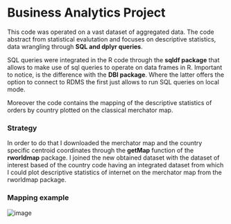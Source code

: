 # Business Analytics Project

This code was operated on a vast dataset of aggregated data. The code abstract from statistical evalutation and focuses on descriptive statistics, data wrangling through **SQL and dplyr queries**.

SQL queries were integrated in the R code through the **sqldf package** that allows to make use of sql queries to operate on data frames in R. Important to notice, is the difference with the **DBI package**. Where the latter offers the option to connect to RDMS the first just allows to run SQL queries on local mode.

Moreover the code contains the mapping of the descriptive statistics of orders by country plotted on the classical merchator map.

### Strategy

In order to do that I downloaded the merchator map and the country specific centroid coordinates through the **getMap** function of the **rworldmap** package. I joined the new obtained dataset with the dataset of interest based of the country code having an integrated dataset from which I could plot descriptive statistics of internet on the merchator map from the rworldmap package.

### Mapping example

![image](https://user-images.githubusercontent.com/42472072/52440030-c4613500-2b25-11e9-8b1e-ba8d95066815.png)
